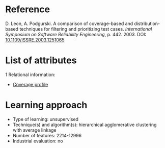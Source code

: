 # Reference

D. Leon, A. Podgurski. A comparison of coverage-based and distribution-based techniques for filtering and prioritizing test cases. *International Symposium on Software Reliability Engineering*, p. 442. 2003. DOI: [10.1109/ISSRE.2003.1251065](https://www.doi.org/10.1109/ISSRE.2003.1251065)

# List of attributes

1 Relational information:
* [Coverage profile](../../attributes/relational/test-case/coverage/coverage-profile.md)

# Learning approach

* Type of learning: unsupervised
* Technique(s) and algorithm(s): hierarchical agglomerative clustering with average linkage
* Number of features: 2214-12996
* Industrial evaluation: no